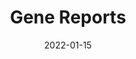 ---
date: 2022-01-15
##
title:    Gene Reports
## Titel der Publikation, beispielweise The Lancet.
##
authors: 'Soltani-Zangbar, MS, Mahmoodpoor, A, Dolati, S, et al.'
##
status:   default
##
en:
  subtitle:   'Serum levels of vitamin D and immune system function in patients with COVID-19 admitted to intensive care unit'
  ##
  description: 'Vitamin D is believed to affect the functionality of the immune system for the prevention of coronavirus disease. To investigate the role of this vitamin against the Coronavirus, this study analyzed the serum levels of vitamin D, the transcription pattern of inflammatory cytokines, and the frequency of total lymphocytes, TCD4+, TCD8+, and NK cells in 50 COVID-19-affected subjects in comparison to 50 healthy participants. This study diagnosed and evaluated 100 patients. Frequency of lymphocytes was determined using flow cytometry. Cytokine expression levels were measured using Real-Time PCR. Serum levels of vitamin D and cytokines levels in cultured cell supernatant were measured by ELISA. Patients with COVID-19 exhibited decreased serum levels of vitamin D versus the healthy participants. The total number of lymphocytes, TCD4+, TCD8+, and NK cells was significantly reduced in patients with COVID-19. Considerable upregulation of IL-12, IFN-γ, and TNF-α was seen in COVID-19 patients compared to the control group, whereas IFN-α was downregulated in COVID-19 patients. ELISA results also had increased levels of IL-12, TNF-α, and IFN-γ, and decreased level of IFN-α in patients with COVID-19 compared to the control group. These findings suggest a probable association among vitamin D concentrations, immune system function, and risk of COVID-19 infection. As a result, it is recommended that vitamin D be considered as a candidate for handling and controlling COVID-19 because of its ability to target the cytokine storm and its antiviral effects.'
  ## 
  tags:    [COVID-19, SARS, coronavirus, vitamin D, immune Response. lymphocytes, cytokine]
## 
de: 
  ##
  subtitle:   'Serumspiegel von Vitamin D und Funktion des Immunsystems bei Patienten mit COVID-19 auf der Intensivstation'
  ##
  description: 'Es wird vermutet, dass Vitamin D die Funktion des Immunsystems zur Vorbeugung von Coronavirus-Erkrankungen beeinflusst. Um die Rolle dieses Vitamins gegen das Coronavirus zu untersuchen, wurden in dieser Studie die Serumspiegel von Vitamin D, das Transkriptionsmuster entzündlicher Zytokine und die Häufigkeit von Gesamtlymphozyten, TCD4+, TCD8+ und NK-Zellen bei 50 an COVID-19 erkrankten Personen im Vergleich zu 50 gesunden Teilnehmern analysiert. In dieser Studie wurden 100 Patienten diagnostiziert und ausgewertet. Die Häufigkeit der Lymphozyten wurde mittels Durchflusszytometrie bestimmt. Die Zytokinexpression wurde mit Real-Time PCR gemessen. Die Serumspiegel von Vitamin D und die Zytokinspiegel im Überstand der kultivierten Zellen wurden mittels ELISA gemessen. Patienten mit COVID-19 wiesen im Vergleich zu den gesunden Teilnehmern verminderte Serumspiegel von Vitamin D auf. Die Gesamtzahl der Lymphozyten, TCD4+, TCD8+ und NK-Zellen war bei Patienten mit COVID-19 deutlich reduziert. Bei COVID-19-Patienten wurde im Vergleich zur Kontrollgruppe eine beträchtliche Hochregulierung von IL-12, IFN-γ und TNF-α festgestellt, während IFN-α bei COVID-19-Patienten herunterreguliert war. Die ELISA-Ergebnisse zeigten ebenfalls erhöhte IL-12-, TNF-α- und IFN-γ-Werte und verringerte IFN-α-Werte bei Patienten mit COVID-19 im Vergleich zur Kontrollgruppe. Diese Ergebnisse deuten auf einen wahrscheinlichen Zusammenhang zwischen der Vitamin-D-Konzentration, der Funktion des Immunsystems und dem Risiko einer COVID-19-Infektion hin. Infolgedessen wird empfohlen, Vitamin D als einen Kandidaten für die Behandlung und Kontrolle von COVID-19 in Betracht zu ziehen, da es in der Lage ist, auf den Zytokinsturm und seine antiviralen Wirkungen einzuwirken.'
  ## 
  ##
  tags:     [COVID-19, SARS, Coronavirus, Vitamin D, Immunantwort, Lymphozyten, Zytokin]
##
group:  "Treatments"
##
credit:      https://doi.org/10.1016/j.genrep.2022.101509
##
## 2020-09-30_10.1038_s41590-020-00808-x.md
---